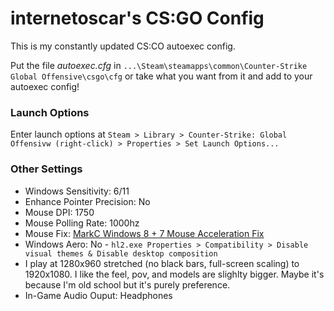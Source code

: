 # internetoscar's CS:GO Config

This is my constantly updated CS:CO autoexec config.

Put the file *autoexec.cfg* in `...\Steam\steamapps\common\Counter-Strike Global Offensive\csgo\cfg` or take what you want from it and add to your autoexec config!

### Launch Options

Enter launch options at `Steam > Library > Counter-Strike: Global Offensivw (right-click) > Properties > Set Launch Options...`

### Other Settings
+ Windows Sensitivity: 6/11  
+ Enhance Pointer Precision: No  
+ Mouse DPI: 1750  
+ Mouse Polling Rate: 1000hz  
+ Mouse Fix: [MarkC Windows 8 + 7 Mouse Acceleration Fix](http://donewmouseaccel.blogspot.com/2010/03/markc-windows-7-mouse-acceleration-fix.html)
+ Windows Aero: No - `hl2.exe Properties > Compatibility > Disable visual themes & Disable desktop composition`
+ I play at 1280x960 stretched (no black bars, full-screen scaling) to 1920x1080. I like the feel, pov, and models are slighlty bigger.  Maybe it's because I'm old school but it's purely preference.
+ In-Game Audio Ouput: Headphones 
